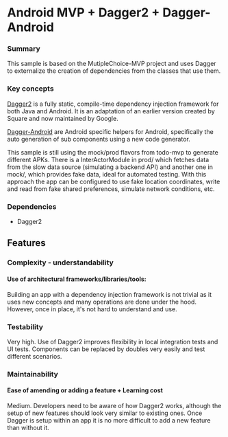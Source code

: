 # Android MVP + Dagger2 + Dagger-Android
### Summary
This sample is based on the MutipleChoice-MVP project and uses Dagger to externalize the creation of dependencies from the classes that use them.

### Key concepts
[Dagger2](http://google.github.io/dagger/) is a fully static, compile-time dependency injection framework for both Java and Android. It is an adaptation of an earlier version created by Square and now maintained by Google.

[Dagger-Android](https://google.github.io/dagger//android.html) are Android specific helpers for Android, specifically the auto generation of sub components using a new code generator.

This sample is still using the mock/prod flavors from todo-mvp to generate different APKs. There is a InterActorModule in prod/ which fetches data from the slow data source (simulating a backend API) and another one in mock/, which provides fake data, ideal for automated testing. With this approach the app can be configured to use fake location coordinates, write and read from fake shared preferences, simulate network conditions, etc.

### Dependencies
 
 * Dagger2
## Features

### Complexity - understandability

#### Use of architectural frameworks/libraries/tools:

Building an app with a dependency injection framework is not trivial as it uses new concepts and many operations are done under the hood. However, once in place, it's not hard to understand and use.

### Testability

Very high. Use of Dagger2 improves flexibility in local integration tests and UI tests. Components can be replaced by doubles very easily and test different scenarios.

### Maintainability

#### Ease of amending or adding a feature + Learning cost

Medium. Developers need to be aware of how Dagger2 works, although the setup of new features should look very similar to existing ones.  Once Dagger is setup within an app it is no more difficult to add a new feature than without it.
